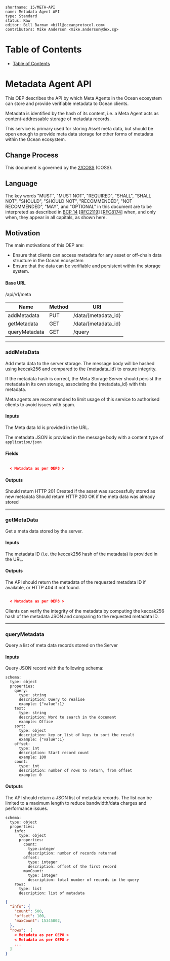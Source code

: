 ```
shortname: 15/META-API
name: Metadata Agent API
type: Standard
status: Raw
editor: Bill Barman <bill@oceanprotocol.com>
contributors: Mike Anderson <mike.anderson@dex.sg>
```


Table of Contents
=================

   * [Table of Contents](#table-of-contents)



# Metadata Agent API

This OEP describes the API by which Meta Agents in the Ocean ecosystem can store and provide verifiable metadata to Ocean clients.

Metadata is identified by the hash of its content, i.e. a Meta Agent acts as content-addressable storage of metadata records.

This service is primary used for storing Asset meta data, but should be open enough to provide meta data storage for other forms of metadata within the Ocean ecosystem.

## Change Process

This document is governed by the [2/COSS](../2/README.md) (COSS).

## Language

The key words "MUST", "MUST NOT", "REQUIRED", "SHALL", "SHALL NOT", "SHOULD", "SHOULD NOT", "RECOMMENDED", "NOT RECOMMENDED", "MAY", and "OPTIONAL" in this document are to be interpreted as described in [BCP 14](https://tools.ietf.org/html/bcp14) \[[RFC2119](https://tools.ietf.org/html/rfc2119)\] \[[RFC8174](https://tools.ietf.org/html/rfc8174)\] when, and only when, they appear in all capitals, as shown here.


## Motivation

The main motivations of this OEP are:

* Ensure that clients can access metadata for any asset or off-chain data structure in the Ocean ecosystem
* Ensure that the data can be verifiable and persistent within the storage system.


#### Base URL

/api/v1/meta

| Name             | Method | URI                          |
|------------------|--------|------------------------------|
| addMetadata      | PUT    | /data/{metadata_id}          |
| getMetadata      | GET    | /data/{metadata_id}          |
| queryMetadata    | GET    | /query                       |


-------------------------------------------------------------------------------
### addMetaData

Add meta data to the server storage. The message body will be hashed using keccak256 and compared to the {metadata_id} to
ensure integrity.

If the metadata hash is correct, the Meta Storage Server should persist the metadata in its own storage, associating the {metadata_id} with this metadata.

Meta agents are recommended to limit usage of this service to authorised clients to avoid issues with spam.



#### Inputs
The Meta data Id is provided in the URL.

The metadata JSON is provided in the message body with a content type of `application/json`

#### Fields

```json

  < Metadata as per OEP8 >

```
#### Outputs

Should return HTTP 201 Created if the asset was successfully stored as new metadata
Should return HTTP 200 OK if the meta data was already stored


-------------------------------------------------------------------------------
### getMetaData
Get a meta data stored by the server.

#### Inputs

The metadata ID (i.e. the keccak256 hash of the metadata) is provided in the URL.

#### Outputs

The API should return the metadata of the requested metadata ID if available, or HTTP 404 if not found.

```json

  < Metadata as per OEP8 >

```

Clients can verify the integrity of the metadata by computing the keccak256 hash of the metadata JSON and comparing to
the requested metadata ID.

-------------------------------------------------------------------------------
### queryMetadata
Query a list of meta data records stored on the Server

#### Inputs

Query JSON record with the following schema:

```
schema:
  type: object
  properties:
    query:
      type: string
      description: Query to realise
      example: {"value":1}
    text:
      type: string
      description: Word to search in the document
      example: Office
    sort:
      type: object
      description: key or list of keys to sort the result
      example: {"value":1}
    offset:
      type: int
      description: Start record count
      example: 100
    count:
      type: int
      description: number of rows to return, from offset
      example: 0
```

#### Outputs
The API should return a JSON list of metadata records. The list can be limited to a maximum length to reduce bandwidth/data charges and performance issues.

```
schema:
  type: object
  properties:
    info:
      type: object
      properties:
        count:
          type:integer
          description: number of records returned
        offset:
          type: integer
          description: offset of the first record
        maxCount:
          type: integer
          description: total number of records in the query
    rows:
      type: list
      description: list of metadata
```

```json
{
  "info": {
    "count": 500,
    "offset": 100,
    "maxCount": 15345002,
  },
  "rows":  [
    < Metadata as per OEP8 >
    < Metadata as per OEP8 >
    ...
  ]
}
```

